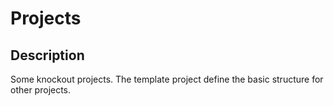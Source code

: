 # Projects

## Description

Some knockout projects.
The template project define the basic structure for other projects.
